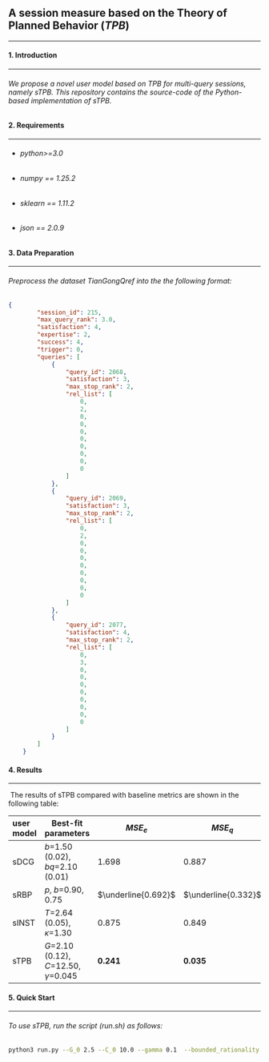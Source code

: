 ## A session measure based on the Theory of Planned Behavior (*TPB*)
---

#### 1. Introduction
---

######      We propose a novel user model based on TPB for multi-query sessions, namely sTPB. This repository contains the source-code of the Python-based implementation of sTPB.

#### 2. Requirements
---

- ######  python>=3.0

- ###### numpy == 1.25.2

- ###### sklearn == 1.11.2

- ###### json == 2.0.9

#### 3. Data Preparation
---

###### 	 Preprocess the dataset TianGongQref into the the following format:

```json
{
        "session_id": 215,
        "max_query_rank": 3.0,
        "satisfaction": 4,
        "expertise": 2,
        "success": 4,
        "trigger": 0,
        "queries": [
            {
                "query_id": 2068,
                "satisfaction": 3,
                "max_stop_rank": 2,
                "rel_list": [
                    0,
                    2,
                    0,
                    0,
                    0,
                    0,
                    0,
                    0,
                    0,
                    0
                ]
            },
            {
                "query_id": 2069,
                "satisfaction": 3,
                "max_stop_rank": 2,
                "rel_list": [
                    0,
                    2,
                    0,
                    0,
                    0,
                    0,
                    0,
                    0,
                    0,
                    0
                ]
            },
            {
                "query_id": 2077,
                "satisfaction": 4,
                "max_stop_rank": 2,
                "rel_list": [
                    0,
                    3,
                    0,
                    0,
                    0,
                    0,
                    0,
                    0,
                    0,
                    0
                ]
            }
        ]
    }
```

#### 4. Results
---

​	The results of sTPB compared with baseline metrics are shown in the following table:

| user model | Best-fit parameters                      | $MSE_e$             | $MSE_q$             | Spearman's $\rho$   | Pearson's $r$       |
| :--------- | ---------------------------------------- | ------------------- | ------------------- | ------------------- | ------------------- |
| sDCG       | $b$=1.50 (0.02), $bq$=2.10 (0.01)         | 1.698               | 0.887               | 0.362               | 0.365               |
| sRBP       | $p$, $b$=0.90, 0.75                      | $\underline{0.692}$ | $\underline{0.332}$ | 0.395 | 0.398        |
| sINST      | $T$=2.64 (0.05),  $\kappa$=1.30   | 0.875               | 0.849               | $\underline{0.397}$         | $\underline{0.401}$ |
| sTPB       | $G$=2.10 (0.12), $C$=12.50, $\gamma$=0.045 | $\mathbf{0.241}$    | $\mathbf{0.035}$    | $\mathbf{0.414}$    | $\mathbf{0.418}$    |

#### 5. Quick Start
---

###### To use sTPB, run the script (run.sh) as follows:  

```sh
python3 run.py --G_0 2.5 --C_0 10.0 --gamma 0.1  --bounded_rationality [0.25,10,0.25,1,5,-10,20] --N 10
```





